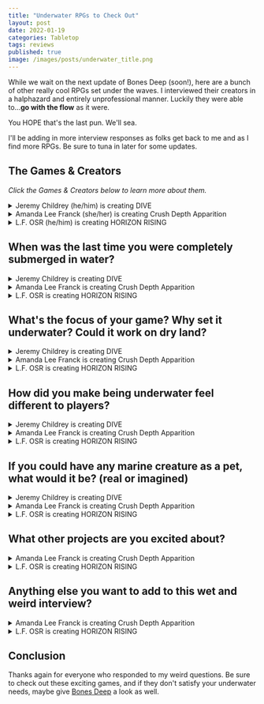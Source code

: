 ```yaml
---
title: "Underwater RPGs to Check Out"
layout: post
date: 2022-01-19
categories: Tabletop
tags: reviews
published: true
image: /images/posts/underwater_title.png
---
```


While we wait on the next update of Bones Deep (soon!), here are a bunch of other really cool RPGs set under the waves. I interviewed their creators in a halphazard and entirely unprofessional manner. Luckily they were able to...**go with the flow** as it were.

You HOPE that's the last pun. We'll sea. 

I'll be adding in more interview responses as folks get back to me and as I find more RPGs. Be sure to tuna in later for some updates. 

## The Games & Creators
*Click the Games & Creators below to learn more about them.*

<details>
  <summary>Jeremy Childrey (he/him) is creating DIVE</summary>
  <p><img src="https://technicalgrimoire.com/images/posts/underwater_dive.jpg" alt="images/posts/underwater_dive.jpg" class="leftSmallImg"></p>
  <p>"Aquatic Horror on the High Seas using Mothership's Panic Engine."</p>
  <p><a href="https://www.kickstarter.com/projects/526878157/dive-1"><strong>Kickstarter</strong></a></p>
  <p><strong>Twitter</strong>: <a href="https://twitter.com/GordinaakGames/">@GordinaakGames</a></p>
</details>
<details>
  <summary>Amanda Lee Franck (she/her) is creating Crush Depth Apparition</summary>
  <p><img src="https://technicalgrimoire.com/images/posts/underwater_crushdepth.jpg" alt="images/posts/underwater_crushdepth.jpg" class="leftSmallImg"></p>
  <p>"A game of survival horror on a haunted submarine."</p>
  <p><a href="https://mailchi.mp/976fee0699d5/garbagebarge"><strong>Mailing List</strong></a></p>
  <p><strong>Twitter</strong>: <a href="https://twitter.com/annabelle_lee">@annabelle_lee</a></p>
</details>
<details>
  <summary>L.F. OSR (he/him) is creating HORIZON RISING</summary>
  <p><img src="https://technicalgrimoire.com/images/posts/underwater_horizon.jpg" alt="images/posts/underwater_horizon.jpg" class="leftSmallImg"></p>
  <p>"A sinking system-neutral sandbox setting sourcebook."</p>
  <p><a href=" http://kck.st/3FcY8eN"><strong>Kickstarter</strong></a></p>
  <p><strong>Twitter</strong>: <a href="https://twitter.com/lf_osr">@lf_osr</a></p>
</details>

## When was the last time you were completely submerged in water?

<details>
  <summary>Jeremy Childrey is creating DIVE</summary>
  <p>'August 2021</p>
</details>
<details>
  <summary>Amanda Lee Franck is creating Crush Depth Apparition</summary>
  <p>Last month in the Ida Crown Natatorium</p>
</details>
<details>
  <summary>L.F. OSR is creating HORIZON RISING</summary>
  <p>I have a reoccurring nightmare of being miles underwater with no sea floor to be seen - so if that counts, a few nights ago! </p>
</details>

## What's the focus of your game? Why set it underwater? Could it work on dry land?

<details>
  <summary>Jeremy Childrey is creating DIVE</summary>
  <p>First, I think underwater stuff is hard because of the lack of content out there, I aim to fix that. Additionally, DIVE is meant to emulate any aquatic horror movie and the first Adventure From The Deepest Trenches includes an Island generator.</p>
</details>
<details>
  <summary>Amanda Lee Franck is creating Crush Depth Apparition</summary>
  <p>I keep being interested in boat based micro settings & a submarine is the most dangerous boat possible (kinda pre-sunk). The focus of the game is trying keep the submarine together while dealing with both real world and paranormal dangers.</p>
  <p>It couldn't work on dry land (you could maybe run it in a spaceship? It's going to be pretty early 1900s submarine specific though).</p>
</details>
<details>
  <summary>L.F. OSR is creating HORIZON RISING</summary>
  <p>It starts out pretty dry! The setting is surrounded by a mysterious growing wall of water that threatens to crash down upon the entire realm, this is more or less a metaphor for the overwhelming feeling of dread that has developed within me when observing the real world around me. Things aren't all doom and gloom, though!</p>
</details>

## How did you make being underwater feel different to players?

<details>
  <summary>Jeremy Childrey is creating DIVE</summary>
  <p>Its very dangerous! It comes with a lot of consequences for mistakes, you have to be careful how fast you ascend, for instance.</p>
</details>
<details>
  <summary>Amanda Lee Franck is creating Crush Depth Apparition</summary>
  <p>I'm doing research about the environment on board submarines (sounds, smells, temperatures) and I'm planning a submarine map/character sheet that will have information about how the submarine works and how to fix it when it breaks. Also you can't see out of a submarine, you can only hear what's out there and make guesses. So a hexmap of the ocean  is only revealed to players via the things they can pick up on passive sonar & such.</p>
</details>
<details>
  <summary>L.F. OSR is creating HORIZON RISING</summary>
  <p>The sense of pressure being created by the unrelenting force of the seas, creating a bit of a ticking clock mechanic introduced by the setting itself.</p>
</details>

## If you could have any marine creature as a pet, what would it be? (real or imagined)

<details>
  <summary>Jeremy Childrey is creating DIVE</summary>
  <p>An Octopus for sure!</p>
</details>
<details>
  <summary>Amanda Lee Franck is creating Crush Depth Apparition</summary>
  <p>I made friends with a carp in a lake once (gave him a piece of my toast every morning). I hope he's still out there being big & calm. I'd like to have a lake friend again.</p>
</details>
<details>
  <summary>L.F. OSR is creating HORIZON RISING</summary>
  <p>I wouldn't mind teaming up with a whale to take revenge on poachers.</p>
</details>

## What other projects are you excited about?

<details>
  <summary>Amanda Lee Franck is creating Crush Depth Apparition</summary>
  <p>Alfred valley's <a href="https://mobile.twitter.com/ValleyOfAlfred/status/1479469920035483651">Thousand Empty Light</a>. Just the title is so good.</p>
</details>
<details>
  <summary>L.F. OSR is creating HORIZON RISING</summary>
  <p>All of them! <a href="https://www.zinemonth.com/zine/barkeep-on-the-borderlands-a-pubcrawl-pointcrawl-adventure">Barkeep on the Borderlands</a> looks outstanding, <a href="https://www.zinemonth.com/zine/flip-1">FLIP</a> looks so creative, <a href="https://www.zinemonth.com/zine/demonsbane-the-rod-of-night">Demonsbane</a>, <a href="https://www.zinemonth.com/zine/fairyland">Fairyland</a> - there's too many to choose!</p>
</details>

## Anything else you want to add to this wet and weird interview?

<details>
  <summary>Amanda Lee Franck is creating Crush Depth Apparition</summary>
  <p>I just want to say I'm really glad that we're doing a non-kickstarter zine month and maybe eventually we'll all be in like 5 collectives and living in some kinda zine based utopia. Everything has been so hard and dour and I am trying to cling to any hopeful stuff at all and all the community work around this project has been a real hopeful thing.</p>
</details>
<details>
  <summary>L.F. OSR is creating HORIZON RISING</summary>
  <p>I'm really grateful for anyone taking an interest in any of the projects mentioned here. As someone that played a lot of video games as a child, I can certainly say water-based levels are a love-hate type of deal, but there are some genuinely creative ideas being introduced here and I know there's a lot of fun to be had! Now, where did I put my wet-suit...</p>
</details>

## Conclusion

Thanks again for everyone who responded to my weird questions. Be sure to check out these exciting games, and if they don't satisfy your underwater needs, maybe give [Bones Deep](https://davidschirduan.itch.io/bones-deep) a look as well.